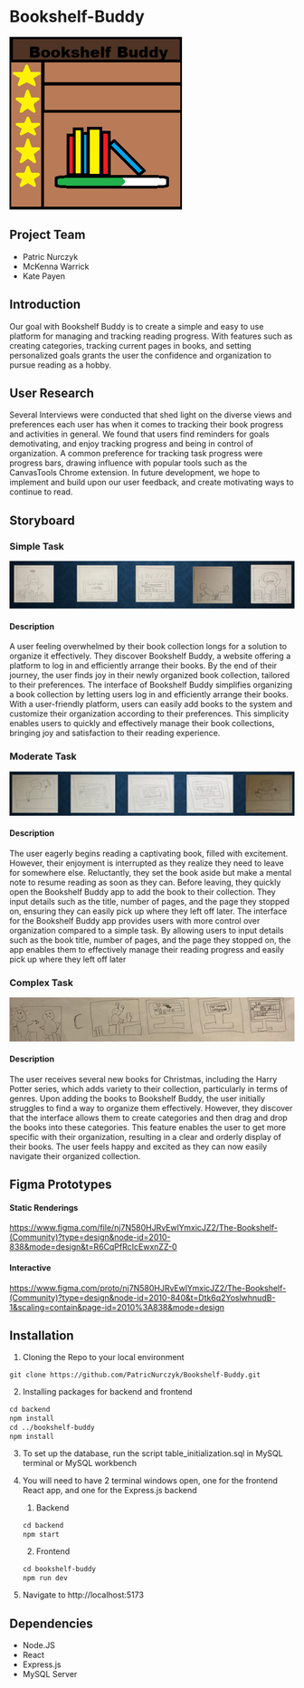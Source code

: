 # Bookshelf-Buddy
![Logo](logo.png)
## Project Team
- Patric Nurczyk
- McKenna Warrick
- Kate Payen

## Introduction
Our goal with Bookshelf Buddy is to create a simple and easy to use platform for managing and tracking reading progress. With features such as creating categories, tracking current pages in books, and setting personalized goals grants the user the confidence and organization to pursue reading as a hobby.

## User Research
Several Interviews were conducted that shed light on the diverse views and preferences each user has when it comes to tracking their book progress and activities in general. We found that users find reminders for goals demotivating, and enjoy tracking progress and being in control of organization. A common preference for tracking task progress were progress bars, drawing influence with popular tools such as the CanvasTools Chrome extension. In future development, we hope to implement and build upon our user feedback, and create motivating ways to continue to read.

## Storyboard

### Simple Task
![Simple Task](simple.png)

#### Description
A user feeling overwhelmed by their book collection longs for a solution to organize it effectively. They discover Bookshelf Buddy, a website offering a platform to log in and efficiently arrange their books. By the end of their journey, the user finds joy in their newly organized book collection, tailored to their preferences.
The interface of Bookshelf Buddy simplifies organizing a book collection by letting users log in and efficiently arrange their books. With a user-friendly platform, users can easily add books to the system and customize their organization according to their preferences. This simplicity enables users to quickly and effectively manage their book collections, bringing joy and satisfaction to their reading experience.

### Moderate Task
![Moderate Task](moderate.png)

#### Description
The user eagerly begins reading a captivating book, filled with excitement. However, their enjoyment is interrupted as they realize they need to leave for somewhere else. Reluctantly, they set the book aside but make a mental note to resume reading as soon as they can. Before leaving, they quickly open the Bookshelf Buddy app to add the book to their collection. They input details such as the title, number of pages, and the page they stopped on, ensuring they can easily pick up where they left off later.
The interface for the Bookshelf Buddy app provides users with more control over organization compared to a simple task. By allowing users to input details such as the book title, number of pages, and the page they stopped on, the app enables them to effectively manage their reading progress and easily pick up where they left off later

### Complex Task
![Complex](complex.png)

#### Description
The user receives several new books for Christmas, including the Harry Potter series, which adds variety to their collection, particularly in terms of genres. Upon adding the books to Bookshelf Buddy, the user initially struggles to find a way to organize them effectively. However, they discover that the interface allows them to create categories and then drag and drop the books into these categories. This feature enables the user to get more specific with their organization, resulting in a clear and orderly display of their books. The user feels happy and excited as they can now easily navigate their organized collection.

## Figma Prototypes

#### Static Renderings
https://www.figma.com/file/nj7N580HJRvEwlYmxicJZ2/The-Bookshelf-(Community)?type=design&node-id=2010-838&mode=design&t=R6CqPfRcIcEwxnZZ-0

#### Interactive 
https://www.figma.com/proto/nj7N580HJRvEwlYmxicJZ2/The-Bookshelf-(Community)?type=design&node-id=2010-840&t=Dtk6q2YoslwhnudB-1&scaling=contain&page-id=2010%3A838&mode=design

## Installation

1. Cloning the Repo to your local environment
```
git clone https://github.com/PatricNurczyk/Bookshelf-Buddy.git
```
2. Installing packages for backend and frontend
```
cd backend
npm install
cd ../bookshelf-buddy
npm install
```
3. To set up the database, run the script table_initialization.sql in MySQL terminal or MySQL workbench

4. You will need to have 2 terminal windows open, one for the frontend React app, and one for the Express.js backend
    1. Backend
    ```
    cd backend
    npm start
    ```
    2. Frontend
    ```
    cd bookshelf-buddy
    npm run dev
    ```
5. Navigate to http://localhost:5173

## Dependencies 
- Node.JS
- React
- Express.js
- MySQL Server

